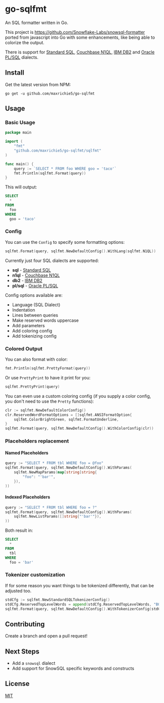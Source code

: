 # go-sqlfmt
An SQL formatter written in Go.

This project is https://github.com/Snowflake-Labs/snowsql-formatter ported from javascript into Go with some enhancements, like being able to colorize the output.

There is support for [Standard SQL][], [Couchbase N1QL][], [IBM DB2][] and [Oracle PL/SQL][] dialects.

## Install

Get the latest version from NPM:

```shell
go get -u github.com/maxrichie5/go-sqlfmt
```

## Usage

### Basic Usage

```go
package main

import (
    "fmt"
    "github.com/maxrichie5/go-sqlfmt/sqlfmt"
)

func main() {
    query := `SELECT * FROM foo WHERE goo = 'taco'`
    fmt.Println(sqlfmt.Format(query))
}
```

This will output:

```sql
SELECT
  *
FROM
  foo
WHERE
  goo = 'taco'
```

### Config

You can use the `Config` to specify some formatting options:

```go
sqlfmt.Format(query, sqlfmt.NewDefaultConfig().WithLang(sqlfmt.N1QL))
```

Currently just four SQL dialects are supported:

- **sql** - [Standard SQL][]
- **n1ql** - [Couchbase N1QL][]
- **db2** - [IBM DB2][]
- **pl/sql** - [Oracle PL/SQL][]

Config options available are:
* Language (SQL Dialect)
* Indentation
* Lines between queries
* Make reserved words uppercase
* Add parameters
* Add coloring config
* Add tokenizing config


### Colored Output

You can also format with color:

```go
fmt.Println(sqlfmt.PrettyFormat(query))
```

Or use `PrettyPrint` to have it print for you:

```go
sqlfmt.PrettyPrint(query)
```

You can even use a custom coloring config (if you supply a color config, you don't need to use the `Pretty` functions):

```go
clr := sqlfmt.NewDefaultColorConfig()
clr.ReservedWordFormatOptions = []sqlfmt.ANSIFormatOption{
    sqlfmt.ColorBrightGreen, sqlfmt.FormatUnderline,
}
sqlfmt.Format(query, sqlfmt.NewDefaultConfig().WithColorConfig(clr))
```

### Placeholders replacement

#### Named Placeholders

```go
query := "SELECT * FROM tbl WHERE foo = @foo"
sqlfmt.Format(query, sqlfmt.NewDefaultConfig().WithParams(
    sqlfmt.NewMapParams(map[string]string{
        "foo": "'bar'",
    }),
))
```

#### Indexed Placeholders

```go
query := "SELECT * FROM tbl WHERE foo = ?"
sqlfmt.Format(query, sqlfmt.NewDefaultConfig().WithParams(
    sqlfmt.NewListParams([]string{"'bar'"}),
))
```

Both result in:

```sql
SELECT
  *
FROM
  tbl
WHERE
  foo = 'bar'
```

### Tokenizer customization

If for some reason you want things to be tokenized differently, that can be adjusted too.

```go
stdCfg := sqlfmt.NewStandardSQLTokenizerConfig()
stdCfg.ReservedTopLevelWords = append(stdCfg.ReservedTopLevelWords, "BONUS")
sqlfmt.Format(query, sqlfmt.NewDefaultConfig().WithTokenizerConfig(stdCfg))
```

## Contributing

Create a branch and open a pull request!

## Next Steps

- Add a `snowsql` dialect
- Add support for SnowSQL specific keywords and constructs

## License

[MIT](https://github.com/maxrichie5/go-sqlfmt/blob/master/LICENSE)

[standard sql]: https://en.wikipedia.org/wiki/SQL:2011
[couchbase n1ql]: http://www.couchbase.com/n1ql
[ibm db2]: https://www.ibm.com/analytics/us/en/technology/db2/
[oracle pl/sql]: http://www.oracle.com/technetwork/database/features/plsql/index.html